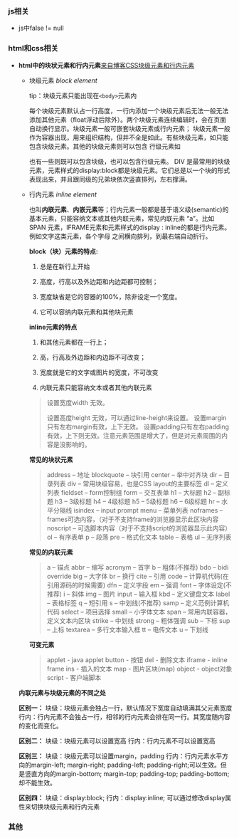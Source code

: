 ### js相关

- js中false != null

### html和css相关

- **html中的块状元素和行内元素**[来自博客CSS块级元素和行内元素](https://www.jeffjade.com/2015/06/24/2015-06-24-css-block-inline/)
  
  - 块级元素 *block element*
    
    tip：块级元素只能出现在`<body>`元素内
    
    每个块级元素默认占一行高度，一行内添加一个块级元素后无法一般无法添加其他元素（float浮动后除外）。两个块级元素连续编辑时，会在页面自动换行显示。块级元素一般可嵌套块级元素或行内元素； 
    块级元素一般作为容器出现，用来组织结构，但并不全是如此。有些块级元素，如只能包含块级元素。其他的块级元素则可以包含 行级元素如
    
    也有一些则既可以包含块级，也可以包含行级元素。 
    DIV 是最常用的块级元素，元素样式的display:block都是块级元素。它们总是以一个块的形式表现出来，并且跟同级的兄弟块依次竖直排列，左右撑满。
  
  - 行内元素 *inline element*
    
    也叫**内联元素**、**内嵌元素**等；行内元素一般都是基于语义级(semantic)的基本元素，只能容纳文本或其他内联元素，常见内联元素 “a”。比如 SPAN 元素，IFRAME元素和元素样式的display : inline的都是行内元素。例如文字这类元素，各个字母 之间横向排列，到最右端自动折行。
    
    **block（块）元素的特点:**
    
    1. 总是在新行上开始
    
    2. 高度，行高以及外边距和内边距都可控制；  
    
    3. 宽度缺省是它的容器的100%，除非设定一个宽度。  
    
    4. 它可以容纳内联元素和其他块元素
    
    **inline元素的特点**
    
    1. 和其他元素都在一行上；  
    
    2. 高，行高及外边距和内边距不可改变；  
    
    3. 宽度就是它的文字或图片的宽度，不可改变  
    
    4. 内联元素只能容纳文本或者其他内联元素
    
    > 设置宽度width 无效。 
    > 
    > 设置高度height 无效，可以通过line-height来设置。 
    > 设置margin 只有左右margin有效，上下无效。 
    > 设置padding只有左右padding有效，上下则无效。注意元素范围是增大了，但是对元素周围的内容是没影响的。
    
    **常见的块状元素**
    
    > address – 地址
    > blockquote – 块引用
    > center – 举中对齐块
    > dir – 目录列表
    > div – 常用块级容易，也是CSS layout的主要标签
    > dl – 定义列表
    > fieldset – form控制组
    > form – 交互表单
    > h1 – 大标题
    > h2 – 副标题
    > h3 – 3级标题
    > h4 – 4级标题
    > h5 – 5级标题
    > h6 – 6级标题
    > hr – 水平分隔线
    > isindex – input prompt
    > menu – 菜单列表
    > noframes – frames可选内容，（对于不支持frame的浏览器显示此区块内容
    > noscript – 可选脚本内容（对于不支持script的浏览器显示此内容）
    > ol – 有序表单
    > p – 段落
    > pre – 格式化文本
    > table – 表格
    > ul – 无序列表
    
    **常见的内联元素**
    
    > a – 锚点
    > abbr – 缩写
    > acronym – 首字
    > b – 粗体(不推荐)
    > bdo – bidi override
    > big – 大字体
    > br – 换行
    > cite – 引用
    > code – 计算机代码(在引用源码的时候需要)
    > dfn – 定义字段
    > em – 强调
    > font – 字体设定(不推荐)
    > i – 斜体
    > img – 图片
    > input – 输入框
    > kbd – 定义键盘文本
    > label – 表格标签
    > q – 短引用
    > s – 中划线(不推荐)
    > samp – 定义范例计算机代码
    > select – 项目选择
    > small – 小字体文本
    > span – 常用内联容器，定义文本内区块
    > strike – 中划线
    > strong – 粗体强调
    > sub – 下标
    > sup – 上标
    > textarea – 多行文本输入框
    > tt – 电传文本
    > u – 下划线
    
    **可变元素**
    
    > applet - java applet
    > button - 按钮
    > del - 删除文本
    > iframe - inline frame
    > ins - 插入的文本
    > map - 图片区块(map)
    > object - object对象
    > script - 客户端脚本
  
  **内联元素与块级元素的不同之处**
  
  **区别一：**
  块级：块级元素会独占一行，默认情况下宽度自动填满其父元素宽度
  行内：行内元素不会独占一行，相邻的行内元素会排在同一行。其宽度随内容的变化而变化。
  
  **区别二：**
  块级：块级元素可以设置宽高
  行内：行内元素不可以设置宽高
  
  **区别三：**
  块级：块级元素可以设置margin，padding
  行内：行内元素水平方向的margin-left; margin-right; padding-left; padding-right;可以生效。但是竖直方向的margin-bottom; margin-top; padding-top; padding-bottom;却不能生效。
  
  **区别四：**
  块级：display:block;
  行内：display:inline;
  可以通过修改display属性来切换块级元素和行内元素

### 其他
